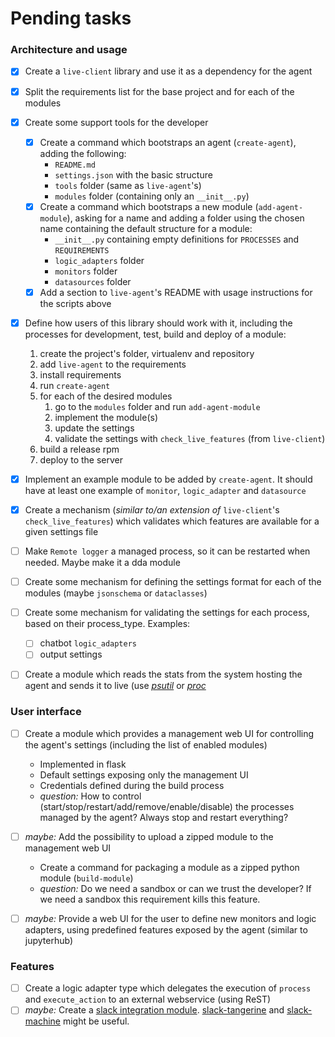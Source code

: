 # Pending tasks

### Architecture and usage

- [x] Create a `live-client` library and use it as a dependency for the agent
- [x] Split the requirements list for the base project and for each of the modules
- [x] Create some support tools for the developer
  - [x] Create a command which bootstraps an agent (`create-agent`), adding the following:
    - `README.md`
    - `settings.json` with the basic structure
    - `tools` folder (same as `live-agent`'s)
    - `modules` folder (containing only an `__init__.py`)
  - [x] Create a command which bootstraps a new module (`add-agent-module`), asking for a name and adding a folder using the chosen name containing the default structure for a module:
    - `__init__.py` containing empty definitions for `PROCESSES` and `REQUIREMENTS`
    - `logic_adapters` folder
    - `monitors` folder
    - `datasources` folder
  - [x] Add a section to `live-agent`'s README with usage instructions for the scripts above
- [x] Define how users of this library should work with it, including the processes for development, test, build and deploy of a module:
  1. create the project's folder, virtualenv and repository
  1. add `live-agent` to the requirements
  1. install requirements
  1. run `create-agent`
  1. for each of the desired modules
     1. go to the `modules` folder and run `add-agent-module`
     1. implement the module(s)
     1. update the settings
     1. validate the settings with `check_live_features` (from `live-client`)
  1. build a release rpm
  1. deploy to the server
- [x] Implement an example module to be added by `create-agent`. It should have at least one example of `monitor`, `logic_adapter` and `datasource`
- [x] Create a mechanism (_similar to/an extension of_ `live-client`'s `check_live_features`) which validates which features are available for a given settings file
- [ ] Make `Remote logger` a managed process, so it can be restarted when needed. Maybe make it a dda module
- [ ] Create some mechanism for defining the settings format for each of the modules (maybe `jsonschema` or `dataclasses`)
- [ ] Create some mechanism for validating the settings for each process, based on their process_type. Examples:
  - [ ] chatbot `logic_adapters`
  - [ ] output settings
- [ ] Create a module which reads the stats from the system hosting the agent and sends it to live (use [_psutil_](https://pypi.org/project/psutil/) or [_proc_](https://pypi.org/project/proc/)


### User interface

- [ ] Create a module which provides a management web UI for controlling the agent's settings (including the list of enabled modules)
  - Implemented in flask
  - Default settings exposing only the management UI
  - Credentials defined during the build process
  - _question:_ How to control (start/stop/restart/add/remove/enable/disable) the processes managed by the agent? Always stop and restart everything?
- [ ] _maybe:_ Add the possibility to upload a zipped module to the management web UI
  - Create a command for packaging a module as a zipped python module (`build-module`)
  - _question:_ Do we need a sandbox or can we trust the developer? If we need a sandbox this requirement kills this feature.
- [ ] _maybe:_ Provide a web UI for the user to define new monitors and logic adapters, using predefined features exposed by the agent (similar to jupyterhub)


### Features

- [ ] Create a logic adapter type which delegates the execution of `process` and `execute_action` to an external webservice (using ReST)
- [ ] _maybe:_ Create a [slack integration module](https://slack.dev/python-slackclient/real_time_messaging.html). [slack-tangerine](https://pypi.org/project/slack-tangerine/) and [slack-machine](https://slack-machine.readthedocs.io/en/latest/) might be useful.
